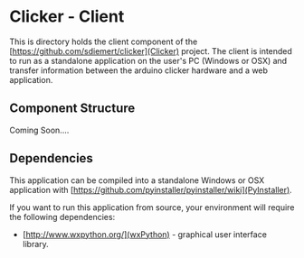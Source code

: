 # Clicker - Client

This is directory holds the client component of the [https://github.com/sdiemert/clicker](Clicker) project. The client is intended to run as a standalone application on the user's PC (Windows or OSX) and transfer information between the arduino clicker hardware and a web application. 

## Component Structure

Coming Soon....

## Dependencies

This application can be compiled into a standalone Windows or OSX application with [https://github.com/pyinstaller/pyinstaller/wiki](PyInstaller).

If you want to run this application from source, your environment will require the following dependencies:

* [http://www.wxpython.org/](wxPython) - graphical user interface library.
